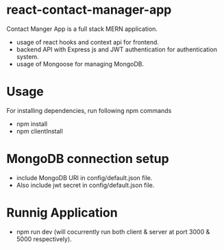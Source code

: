 # react-contact-manager-app
Contact Manger App is a full stack MERN application. 
- usage of react hooks and context api for frontend.
- backend API with Express js and JWT authentication for authentication system.
- usage of Mongoose for managing MongoDB.

# Usage
For installing dependencies, run following npm commands
- npm install
- npm clientInstall

# MongoDB connection setup
- include MongoDB URI in config/default.json file.
- Also include jwt secret in config/default.json file.

# Runnig Application
- npm run dev (will cocurrently run both client & server at port 3000 & 5000 respectively).
